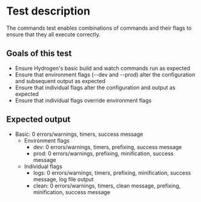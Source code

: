 # Test description

The commands test enables combinations of commands and their flags to ensure that they all execute correctly.

## Goals of this test

- Ensure Hydrogen's basic build and watch commands run as expected
- Ensure that environment flags (--dev and --prod) alter the configuration and subsequent output as expected
- Ensure that individual flags alter the configuration and output as expected
- Ensure that individual flags override environment flags

## Expected output

- Basic: 0 errors/warnings, timers, success message
  - Environment flags
    - dev: 0 errors/warnings, timers, prefixing, success message
    - prod: 0 errors/warnings, prefixing, minification, success message
  - Individual flags
    - logs: 0 errors/warnings, timers, prefixing, minification, success message, log file output
    - clean: 0 errors/warnings, timers, clean message, prefixing, minification, success message
